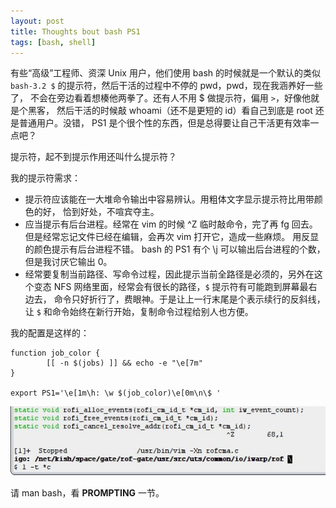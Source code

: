 ```yaml
---
layout: post
title: Thoughts bout bash PS1
tags: [bash, shell]
---
```


有些“高级”工程师、资深 Unix 用户，他们使用 bash 的时候就是一个默认的类似
`bash-3.2 $` 的提示符，然后干活的过程中不停的 pwd，pwd，现在我涵养好一些了，
不会在旁边看着想楱他两拳了。还有人不用 $ 做提示符，偏用 `>`，好像他就是个黑客，
然后干活的时候敲 whoami（还不是更短的 id）看自己到底是 root 还是普通用户。没错，
PS1 是个很个性的东西，但是总得要让自己干活更有效率一点吧？

提示符，起不到提示作用还叫什么提示符？

我的提示符需求：

- 提示符应该能在一大堆命令输出中容易辨认。用粗体文字显示提示符比用带颜色的好，
  恰到好处，不喧宾夺主。
- 应当提示有后台进程。经常在 vim 的时候 ^Z 临时敲命令，完了再 fg 回去。
  但是经常忘记文件已经在编辑，会再次 vim 打开它，造成一些麻烦。
  用反显的颜色提示有后台进程不错。 bash 的 PS1 有个 \j 可以输出后台进程的个数，
  但是我讨厌它输出 0。
- 经常要复制当前路径、写命令过程，因此提示当前全路径是必须的，另外在这个变态
  NFS 网络里面，经常会有很长的路径，`$` 提示符有可能跑到屏幕最右边去，
  命令只好折行了，费眼神。于是让上一行末尾是个表示续行的反斜线，让 `$`
  和命令始终在新行开始，复制命令过程给别人也方便。

我的配置是这样的：

    function job_color {
            [[ -n $(jobs) ]] && echo -e "\e[7m"
    }

    export PS1='\e[1m\h: \w $(job_color)\e[0m\n\$ '

<img src="/assets/2007/PS1.jpg" alt="PS1" />

请 man bash，看 **PROMPTING** 一节。
